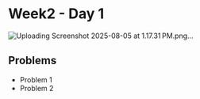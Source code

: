 # Week2 - Day 1
![Uploading Screenshot 2025-08-05 at 1.17.31 PM.png…]()


## Problems
- Problem 1
- Problem 2
